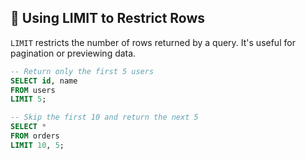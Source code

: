 ## 🎯 Using LIMIT to Restrict Rows
`LIMIT` restricts the number of rows returned by a query. It's useful for pagination or previewing data.

```sql
-- Return only the first 5 users
SELECT id, name
FROM users
LIMIT 5;

-- Skip the first 10 and return the next 5
SELECT *
FROM orders
LIMIT 10, 5;
```